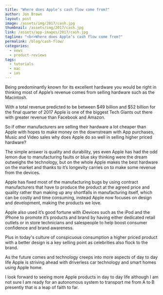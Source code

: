 ```yaml
---
title: "Where does Apple’s cash flow come from?"
author: Jon Brown
layout: post
image: /assets/img/2017/cash.jpg
thumbnail: /assets/img/2017/cash.jpg
link: /assets/app-images/2017/cash.jpg
tagline: "<br>Where does Apple’s cash flow come from?"
permalink: /blog/cash-flow/
categories:
  - news
  - product-reviews
tags:
  - tutorials
  - mac
  - ios
---
```

Being predominantly known for its excellent hardware you would be right in thinking most of Apple’s revenue comes from selling hardware such as the Macintosh.

With a total revenue predicted to be between $49 billion and $52 billion for the final quarter of 2017 Apple is one of the biggest Tech Giants out there with greater revenue than Facebook and Amazon.

So if other manufacturers are selling their hardware a lot cheaper than Apple with hopes to make money on the downstream with App purchases, Music and Video sales why does Apple do so well in selling higher priced hardware?

The simple answer is quality and durability, yes even Apple has had the odd lemon due to manufacturing faults or blue sky thinking were the dream outweighs the technology, but on the whole Apple makes the best hardware on the market and thanks to it’s longevity carries on to make some revenue from the devices.

Apple has fixed most of the manufacturing bugs by using contract manufacturers that have to produce the product at the agreed price and quality rather than making up any shortfalls in manufacturing itself, which can be costly and time consuming, instead Apple now focuses on design and development, making the products we love.

Apple also used it’s good fortune with iDevices such as the iPod and the iPhone to promote it’s products and brand by having either dedicated retail outlets or in store technicians and salespeople to help boost consumer confidence and brand awareness.

Plus in today's culture of conspicuous consumption a higher priced product with a better design is a key selling point as celebrities also flock to the brand.

As the future comes and technology creeps into more aspects of day to day life Apple is striving ahead with driverless car technology and smart homes using Apple home.

I look forward to seeing more Apple products in day to day life although I am not sure I am ready for an autonomous system to transport me from A to B presently that is a leap of faith to far.
